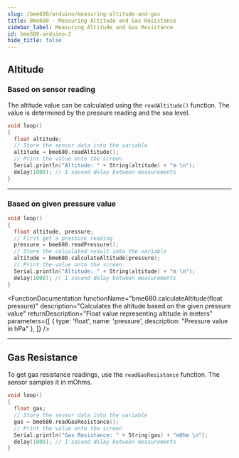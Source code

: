 ```yaml
---
slug: /bme680/arduino/measuring-altitude-and-gas
title: Bme680 - Measuring Altitude and Gas Resistance
sidebar_label: Measuring Altitude and Gas Resistance
id: bme680-arduino-2
hide_title: false
---
```


## Altitude
### Based on sensor reading
The altitude value can be calculated using the `readAltitude()` function. The value is determined by the pressure reading and the sea level.

```cpp
void loop()
{
  float altitude;
  // Store the sensor data into the variable
  altitude = bme680.readAltitude();
  // Print the value onto the screen
  Serial.println("Altitude: " + String(altitude) + "m \n");
  delay(1000); // 1 second delay between measurements
}
```
<CenteredImage src="/img/bme680/bme680_altitude.png" alt="Serial monitor humidity readings" caption="Serial monitor" width="100%" />

<FunctionDocumentation
  functionName="bme680.readAltitude()"
  description="Calculates the altitude by taking the pressure reading"
  returnDescription="Float value of altitude in meters"
  parameters={[]}
/>

---

### Based on given pressure value

```cpp
void loop()
{
  float altitude, pressure;
  // First get a pressure reading
  pressure = bme680.readPressure();
  // Store the calculated result into the variable
  altitude = bme680.calculateAltitude(pressure);
  // Print the value onto the screen
  Serial.println("Altitude: " + String(altitude) + "m \n");
  delay(1000); // 1 second delay between measurements
}
```

<FunctionDocumentation
  functionName="bme680.calculateAltitude(float pressure)"
  description="Calculates the altitude based on the given pressure value"
  returnDescription="Float value representing altitude in meters"
  parameters={[
  { type: 'float', name: 'pressure', description: "Pressure value in hPa" },
  ]}
/>

---

## Gas Resistance

To get gas resistance readings, use the `readGasResistance` function. The sensor samples it in mOhms.

```cpp
void loop()
{
  float gas;
  // Store the sensor data into the variable
  gas = bme680.readGasResistance();
  // Print the value onto the screen
  Serial.println("Gas Resistance: " + String(gas) + "mOhm \n");
  delay(1000); // 1 second delay between measurements
}
```

<CenteredImage src="/img/bme680/bme680_gas.png" alt="Serial monitor pressure readings" caption="Serial monitor" width="100%" />

<FunctionDocumentation
  functionName="bme680.readGasResistance()"
  description="Reads the value from the sensor and returns the scaled mOhm value"
  returnDescription="Float value of the gas resistance in mOhms"
  parameters={[]}
/>